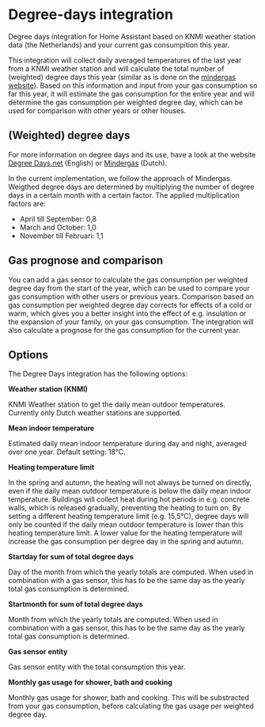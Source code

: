 # Degree-days integration

Degree days integration for Home Assistant based on KNMI weather station data (the Netherlands) and your current gas consumpition this year. 

This integration will collect daily averaged temperatures of the last year from a KNMI weather station and will calculate the total number of (weighted) degree days this year (similar as is done on the [mindergas website](www.mindergas.nl)). Based on this information and input from your gas consumption so far this year, it will estimate the gas consumption for the entire year and will determine the gas consumption per weighted degree day, which can be used for comparison with other years or other houses.

## (Weighted) degree days
For more information on degree days and its use, have a look at the website [Degree Days.net](https://www.degreedays.net/) (English) or [Mindergas](https://mindergas.nl/degree_days/explanation) (Dutch). 

In the current implementation, we follow the approach of Mindergas. Weigthed degree days are determined by multiplying the number of degree days in a certain month with a certain factor. The applied multiplication factors are:

- April till September: 0,8
- March and October: 1,0
- November till Februari: 1,1

## Gas prognose and comparison

You can add a gas sensor to calculate the gas consumption per weighted degree day from the start of the year, which can be used to compare your gas consumption with other users or previous years. Comparison based on gas consumption per weighted degree day corrects for effects of a cold or warm, which gives you a better insight into the effect of e.g. insulation or the expansion of your family, on your gas consumption. The integration will also calculate a prognose for the gas consumption for the current year.  

## Options

The Degree Days integration has the following options:

**Weather station (KNMI)**

KNMI Weather station to get the daily mean outdoor temperatures. Currently only Dutch weather stations are supported. 

**Mean indoor temperature**

Estimated daily mean indoor temperature during day and night, averaged over one year. Default setting: 18°C.

**Heating temperature limit**

In the spring and autumn, the heating will not always be turned on directly, even if the daily mean outdoor temperature is below the daily mean indoor temperature. Buildings will collect heat during hot periods in e.g. concrete walls, which is released gradually, preventing the heating to turn on. By setting a different heating temperature limit (e.g. 15,5°C), degree days will only be counted if the daily mean outdoor temperature is lower than this heating temperature limit. A lower value for the heating temperature will increase the gas consumption per degree day in the spring and autumn. 

**Startday for sum of total degree days**

Day of the month from which the yearly totals are computed. When used in combination with a gas sensor, this has to be the same day as the yearly total gas consumption is determined. 

**Startmonth for sum of total degree days**

Month from which the yearly totals are computed. When used in combination with a gas sensor, this has to be the same day as the yearly total gas consumption is determined. 

**Gas sensor entity**

Gas sensor entity with the total consumption this year.

**Monthly gas usage for shower, bath and cooking**

Monthly gas usage for shower, bath and cooking. This will be substracted from your gas consumption, before calculating the gas usage per weighted degree day.
